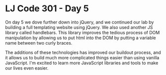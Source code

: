 # LJ Code 301 - Day 5

On day 5 we dove further down into jQuery, and we continued our lab by building a full templating website using jQuery.  We also used another JS library called handlebars.  This library improves the tedious process of DOM manipulation by allowing us to put html into the DOM by putting a variable name between two curly braces.  

The additions of these technologies has improved our buildout process, and it allows us to build much more complicated things easier than using vanilla JavaScript.  I'm excited to learn more JavaScript libraries and tools to make our lives even easier.  
